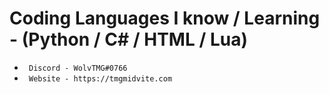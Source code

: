 # Coding Languages I know / Learning - (Python / C# / HTML / Lua)

* ` Discord - WolvTMG#0766`
* ` Website - https://tmgmidvite.com`

